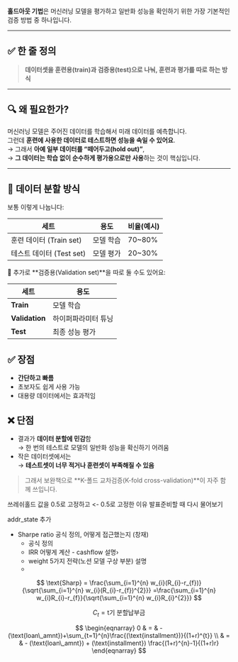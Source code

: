**홀드아웃 기법**은 머신러닝 모델을 평가하고 일반화 성능을 확인하기 위한 가장 기본적인 검증 방법 중 하나입니다.

---

## ✅ 한 줄 정의

> **데이터셋을 훈련용(train)과 검증용(test)으로 나눠, 훈련과 평가를 따로 하는 방식**

---

## 🔍 왜 필요한가?

머신러닝 모델은 주어진 데이터를 학습해서 미래 데이터를 예측합니다.  
그런데 **훈련에 사용한 데이터로 테스트하면 성능을 속일 수 있어요**.  
→ 그래서 **아예 일부 데이터를 “떼어두고(hold out)”**,  
→ **그 데이터는 학습 없이 순수하게 평가용으로만 사용**하는 것이 핵심입니다.

---

## 🧱 데이터 분할 방식

보통 이렇게 나눕니다:

| 세트                 | 용도    | 비율(예시) |
| ------------------ | ----- | ------ |
| 훈련 데이터 (Train set) | 모델 학습 | 70~80% |
| 테스트 데이터 (Test set) | 모델 평가 | 20~30% |

🔹 추가로 **검증용(Validation set)**을 따로 둘 수도 있어요:

| 세트             | 용도         |
| -------------- | ---------- |
| **Train**      | 모델 학습      |
| **Validation** | 하이퍼파라미터 튜닝 |
| **Test**       | 최종 성능 평가   |

## ✅ 장점

- **간단하고 빠름**
- 초보자도 쉽게 사용 가능
- 대용량 데이터에서는 효과적임

## ❌ 단점

- 결과가 **데이터 분할에 민감**함  
    → 한 번의 테스트로 모델의 일반화 성능을 확신하기 어려움
- 작은 데이터셋에서는  
    → **테스트셋이 너무 적거나 훈련셋이 부족해질 수 있음**

> 그래서 보완책으로 **K-폴드 교차검증(K-fold cross-validation)**이 자주 함께 쓰입니다.

쓰레쉬홀드 값을 0.5로 고정하고 <- 0.5로 고정한 이유 발표준비할 때 다시 물어보기

addr_state 추가

- Sharpe ratio 공식 정의, 어떻게 접근했는지 (창재)
    - 공식 정의
    - IRR 어떻게 계산 - cashflow 설명›
    - weight 5가지 전략(노션 모델 구상 부분) 설명
    - 

$$ \text{Sharp} = \frac{\sum_{i=1}^{n} w_{i}(R_{i}-r_{f})}{\sqrt{\sum_{i=1}^{n} w_{i}(R_{i}-r_{f})^{2}}} =\frac{\sum_{i=1}^{n} w_{i}R_{i}-r_{f}}{\sqrt{\sum_{i=1}^{n} w_{i}R_{i}^{2}}} $$

$$ C_{t} = \text{t기 분할납부금}  $$

$$ \begin{eqnarray} 0 & = & -(\text{loan\_amnt})+\sum_{t=1}^{n}\frac{(\text{installment})}{(1+r)^{t}} \\ & = & - (\text{loan\_amnt}) + (\text{installment}) \frac{(1+r)^{n}-1}{(1+r)r} \end{eqnarray} $$